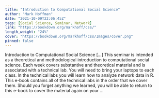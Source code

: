 ```yaml
---
title: "Introduction to Computational Social Science"
author: "Mark Hoffman"
date: "2021-10-09T22:06:45Z"
tags: [Social Science, Seminar, Network]
link: "https://bookdown.org/markhoff/css/"
length_weight: "24%"
cover: "https://bookdown.org/markhoff/css/Images/cover.png"
pinned: false
---
```


Introduction to Computational Social Science [...] This seminar is intended as a theoretical and methodological introduction to computational social science. Each week covers substantive and theoretical material and is associated with a technical lab. You will need to bring your laptops to each class. In the technical labs you will learn how to analyze network data in R. This e-book contains all of the technical labs in the order that we cover them. Should you forget anything we learned, you will be able to return to this e-book to cover the material again on your ...
